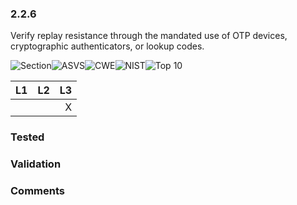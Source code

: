 ### 2.2.6 
Verify replay resistance through the mandated use of OTP devices, cryptographic authenticators, or lookup codes.

![Section](https://img.shields.io/badge/V2-green.svg)![ASVS](https://img.shields.io/badge/ASVS-2.2.6-blue.svg)![CWE](https://img.shields.io/badge/CWE-308-red.svg)![NIST](https://img.shields.io/badge/NIST-5.2.8-important.svg)![Top 10](https://img.shields.io/badge/--lightgray.svg)

| L1| L2| L3|
| --|:--:|-:|
|  |  | X |

### Tested

### Validation

### Comments

        